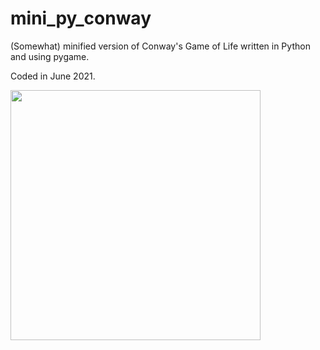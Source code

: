 # mini_py_conway
(Somewhat) minified version of Conway's Game of Life written in Python and using pygame.

Coded in June 2021.

<img width=400 src="https://github.com/sbarrio/mini_py_conway/assets/1830021/3889a4e5-d304-42c3-ae72-6d5d906ab784"/>
